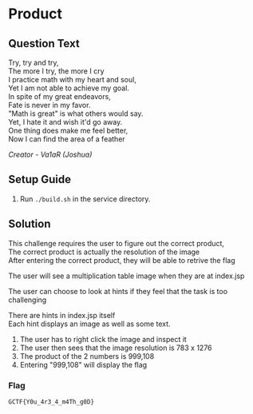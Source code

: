 # Product

## Question Text

Try, try and try,  
The more I try, the more I cry  
I practice math with my heart and soul,  
Yet I am not able to achieve my goal.    
In spite of my great endeavors,  
Fate is never in my favor.  
"Math is great" is what others would say.  
Yet, I hate it and wish it'd go away.  
One thing does make me feel better,  
Now I can find the area of a feather


*Creator - Va1aR (Joshua)*


## Setup Guide
1. Run `./build.sh` in the service directory.

## Solution
	
This challenge requires the user to figure out the correct product,  
The correct product is actually the resolution of the image  
After entering the correct product, they will be able to retrive the flag

The user will see a multiplication table image when they are at index.jsp

The user can choose to look at hints if they feel that the task is too challenging

There are hints in index.jsp itself  
Each hint displays an image as well as some text.

1. The user has to right click the image and inspect it
2. The user then sees that the image resolution is 783 x 1276
3. The product of the 2 numbers is 999,108
4. Entering "999,108" will display the flag
	
### Flag
`GCTF{Y0u_4r3_4_m4Th_g0D} `


